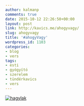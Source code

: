 ```yaml
---
author: kalmanp
comments: true
date: 2015-10-12 22:26:50+00:00
layout: post
link: http://kavics.me/ahogyvagy/
slug: ahogyvagy
title: '#ahogyVagy'
wordpress_id: 1103
categories:
- blog
- vers
tags:
- esti
- gyógyító
- szerelem
- tündérkavics
- vers
---
```


[![hagylak](/kavicsblog/wp-content/uploads/2015/10/hagylak.png)](/kavicsblog/wp-content/uploads/2015/10/hagylak.png)
